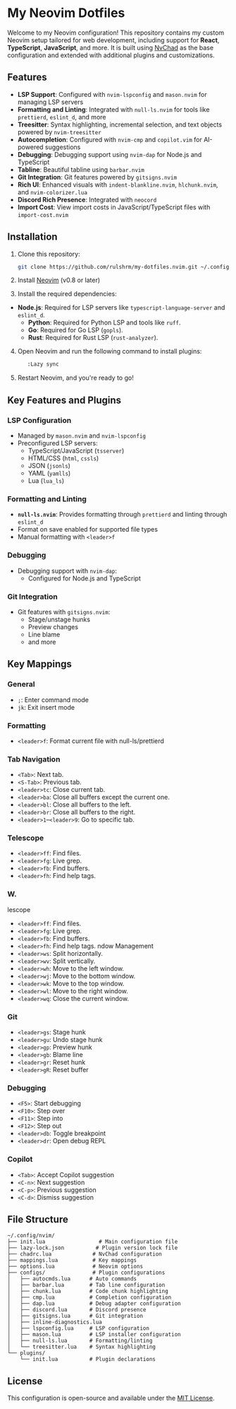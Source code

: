 # My Neovim Dotfiles

Welcome to my Neovim configuration! This repository contains my custom Neovim setup tailored for web development, including support for **React**, **TypeScript**, **JavaScript**, and more. It is built using [NvChad](https://github.com/NvChad/NvChad) as the base configuration and extended with additional plugins and customizations.

## Features

- **LSP Support**: Configured with `nvim-lspconfig` and `mason.nvim` for managing LSP servers
- **Formatting and Linting**: Integrated with `null-ls.nvim` for tools like `prettierd`, `eslint_d`, and more
- **Treesitter**: Syntax highlighting, incremental selection, and text objects powered by `nvim-treesitter`
- **Autocompletion**: Configured with `nvim-cmp` and `copilot.vim` for AI-powered suggestions
- **Debugging**: Debugging support using `nvim-dap` for Node.js and TypeScript
- **Tabline**: Beautiful tabline using `barbar.nvim`
- **Git Integration**: Git features powered by `gitsigns.nvim`
- **Rich UI**: Enhanced visuals with `indent-blankline.nvim`, `hlchunk.nvim`, and `nvim-colorizer.lua`
- **Discord Rich Presence**: Integrated with `neocord`
- **Import Cost**: View import costs in JavaScript/TypeScript files with `import-cost.nvim`

## Installation

1. Clone this repository:
   ```bash
   git clone https://github.com/rulshrm/my-dotfiles.nvim.git ~/.config/nvim
   ```

2. Install [Neovim](https://neovim.io/) (v0.8 or later)

3. Install the required dependencies:
- **Node.js**: Required for LSP servers like `typescript-language-server` and `eslint_d`.
   - **Python**: Required for Python LSP and tools like `ruff`.
   - **Go**: Required for Go LSP (`gopls`).
   - **Rust**: Required for Rust LSP (`rust-analyzer`).

4. Open Neovim and run the following command to install plugins:
   ```bash
      :Lazy sync
      ```

5. Restart Neovim, and you're ready to go!

## Key Features and Plugins

### LSP Configuration
- Managed by `mason.nvim` and `nvim-lspconfig`
- Preconfigured LSP servers:
  - TypeScript/JavaScript (`tsserver`)
  - HTML/CSS (`html`, `cssls`)
  - JSON (`jsonls`)
  - YAML (`yamlls`)
  - Lua (`lua_ls`)

### Formatting and Linting
- **`null-ls.nvim`**: Provides formatting through `prettierd` and linting through `eslint_d`
- Format on save enabled for supported file types
- Manual formatting with `<leader>f`

### Debugging
- Debugging support with `nvim-dap`:
  - Configured for Node.js and TypeScript

### Git Integration
- Git features with `gitsigns.nvim`:
  - Stage/unstage hunks
  - Preview changes
  - Line blame
  - and more

## Key Mappings

### General
- `;`: Enter command mode
- `jk`: Exit insert mode

### Formatting
- `<leader>f`: Format current file with null-ls/prettierd

### Tab Navigation
- `<Tab>`: Next tab.
- `<S-Tab>`: Previous tab.
- `<leader>tc`: Close current tab.
- `<leader>ba`: Close all buffers except the current one.
- `<leader>bl`: Close all buffers to the left.
- `<leader>br`: Close all buffers to the right.
- `<leader>1`–`<leader>9`: Go to specific tab.

### Telescope
- `<leader>ff`: Find files.
- `<leader>fg`: Live grep.
- `<leader>fb`: Find buffers.
- `<leader>fh`: Find help tags.

### W.
lescope
- `<leader>ff`: Find files.
- `<leader>fg`: Live grep.
- `<leader>fb`: Find buffers.
- `<leader>fh`: Find help tags.
ndow Management
- `<leader>ws`: Split horizontally.
- `<leader>wv`: Split vertically.
- `<leader>wh`: Move to the left window.
- `<leader>wj`: Move to the bottom window.
- `<leader>wk`: Move to the top window.
- `<leader>wl`: Move to the right window.
- `<leader>wq`: Close the current window.

### Git
- `<leader>gs`: Stage hunk
- `<leader>gu`: Undo stage hunk
- `<leader>gp`: Preview hunk
- `<leader>gb`: Blame line
- `<leader>gr`: Reset hunk
- `<leader>gR`: Reset buffer

### Debugging
- `<F5>`: Start debugging
- `<F10>`: Step over
- `<F11>`: Step into
- `<F12>`: Step out
- `<leader>db`: Toggle breakpoint
- `<leader>dr`: Open debug REPL

### Copilot
- `<Tab>`: Accept Copilot suggestion
- `<C-n>`: Next suggestion
- `<C-p>`: Previous suggestion
- `<C-d>`: Dismiss suggestion

## File Structure

```
~/.config/nvim/
├── init.lua                 # Main configuration file
├── lazy-lock.json          # Plugin version lock file
├── chadrc.lua             # NvChad configuration
├── mappings.lua           # Key mappings
├── options.lua            # Neovim options
├── configs/               # Plugin configurations
│   ├── autocmds.lua      # Auto commands
│   ├── barbar.lua        # Tab line configuration
│   ├── chunk.lua         # Code chunk highlighting
│   ├── cmp.lua           # Completion configuration
│   ├── dap.lua           # Debug adapter configuration
│   ├── discord.lua       # Discord presence
│   ├── gitsigns.lua      # Git integration
│   ├── inline-diagnostics.lua
│   ├── lspconfig.lua     # LSP configuration
│   ├── mason.lua         # LSP installer configuration
│   ├── null-ls.lua       # Formatting/linting
│   └── treesitter.lua    # Syntax highlighting
└── plugins/
    └── init.lua          # Plugin declarations
```

## License

This configuration is open-source and available under the [MIT License](LICENSE).